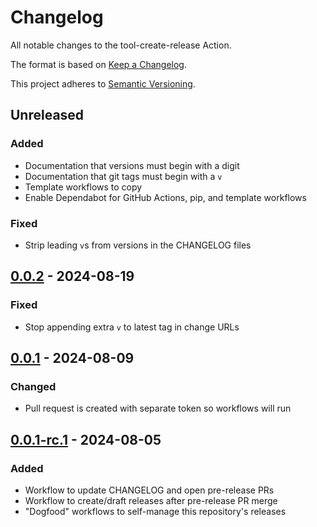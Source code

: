# Changelog

All notable changes to the tool-create-release Action.

The format is based on [Keep a Changelog](https://keepachangelog.com/en/1.0.0/).

This project adheres to [Semantic Versioning](https://semver.org/spec/v2.0.0.html).

## Unreleased

### Added

- Documentation that versions must begin with a digit
- Documentation that git tags must begin with a `v`
- Template workflows to copy
- Enable Dependabot for GitHub Actions, pip, and template workflows

### Fixed

- Strip leading `v`s from versions in the CHANGELOG files

## [0.0.2] - 2024-08-19

### Fixed

- Stop appending extra `v` to latest tag in change URLs

## [0.0.1] - 2024-08-09

### Changed

- Pull request is created with separate token so workflows will run

## [0.0.1-rc.1] - 2024-08-05

### Added

- Workflow to update CHANGELOG and open pre-release PRs
- Workflow to create/draft releases after pre-release PR merge
- "Dogfood" workflows to self-manage this repository's releases

[0.0.1]: https://github.com/uclahs-cds/tool-create-release/compare/0.0.1-rc.1...0.0.1
[0.0.1-rc.1]: https://github.com/uclahs-cds/tool-create-release/releases/tag/0.0.1-rc.1
[0.0.2]: https://github.com/uclahs-cds/tool-create-release/compare/0.0.1...0.0.2

